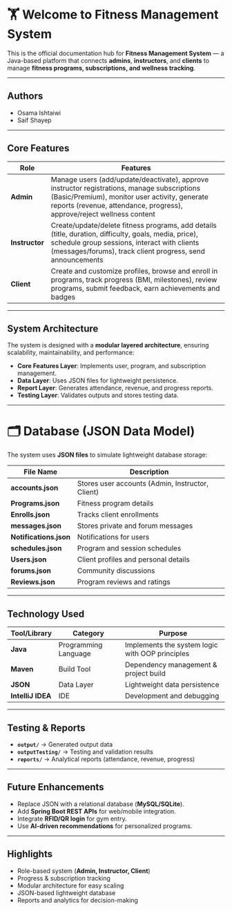 # 🏋️ Welcome to Fitness Management System 

This is the official documentation hub for **Fitness Management System** — a Java-based platform that connects **admins**, **instructors**, and **clients** to manage **fitness programs, subscriptions, and wellness tracking**.

---

## Authors
- Osama Ishtaiwi  
- Saif Shayep  

---

## Core Features

| Role          | Features |
|---------------|-----------|
| **Admin**     | Manage users (add/update/deactivate), approve instructor registrations, manage subscriptions (Basic/Premium), monitor user activity, generate reports (revenue, attendance, progress), approve/reject wellness content |
| **Instructor** | Create/update/delete fitness programs, add details (title, duration, difficulty, goals, media, price), schedule group sessions, interact with clients (messages/forums), track client progress, send announcements |
| **Client**    | Create and customize profiles, browse and enroll in programs, track progress (BMI, milestones), review programs, submit feedback, earn achievements and badges |

---

## System Architecture

The system is designed with a **modular layered architecture**, ensuring scalability, maintainability, and performance:

- **Core Features Layer**: Implements user, program, and subscription management.  
- **Data Layer**: Uses JSON files for lightweight persistence.  
- **Report Layer**: Generates attendance, revenue, and progress reports.  
- **Testing Layer**: Validates outputs and stores testing data.  

---

# 🗂 Database (JSON Data Model)

The system uses **JSON files** to simulate lightweight database storage:

| File Name           | Description |
|----------------------|-------------|
| **accounts.json**    | Stores user accounts (Admin, Instructor, Client) |
| **Programs.json**    | Fitness program details |
| **Enrolls.json**     | Tracks client enrollments |
| **messages.json**    | Stores private and forum messages |
| **Notifications.json** | Notifications for users |
| **schedules.json**   | Program and session schedules |
| **Users.json**       | Client profiles and personal details |
| **forums.json**      | Community discussions |
| **Reviews.json**     | Program reviews and ratings |

---

## Technology Used

| Tool/Library   | Category   | Purpose |
|----------------|-----------|---------|
| **Java**       | Programming Language | Implements the system logic with OOP principles |
| **Maven**      | Build Tool | Dependency management & project build |
| **JSON**       | Data Layer | Lightweight data persistence |
| **IntelliJ IDEA** | IDE | Development and debugging |

---

## Testing & Reports

- **`output/`** → Generated output data  
- **`outputTesting/`** → Testing and validation results  
- **`reports/`** → Analytical reports (attendance, revenue, progress)  

---

## Future Enhancements

- Replace JSON with a relational database (**MySQL/SQLite**).  
- Add **Spring Boot REST APIs** for web/mobile integration.  
- Integrate **RFID/QR login** for gym entry.  
- Use **AI-driven recommendations** for personalized programs.  

---

## Highlights

- Role-based system (**Admin, Instructor, Client**)  
- Progress & subscription tracking  
- Modular architecture for easy scaling  
- JSON-based lightweight database  
- Reports and analytics for decision-making  
